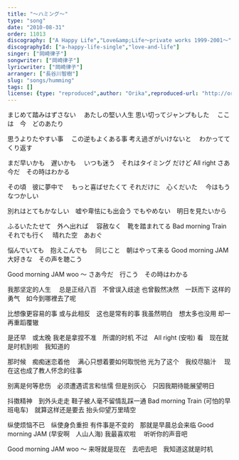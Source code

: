 ```yaml
---
title: "～ハミング～"
type: "song"
date: "2010-08-31"
order: 11013
discography: ["A Happy Life","Love&amp;Life〜private works 1999-2001〜"]
discographyId: ["a-happy-life-single","love-and-life"]
singer: ["岡崎律子"]
songwriter: ["岡崎律子"]
lyricwriter: ["岡崎律子"]
arranger: ["長谷川智樹"]
slug: "songs/humming"
tags: []
license: {type: "reproduced",author: "Orika",reproduced-url: "http://orikamushi.myweb.hinet.net/",reproduced-website: "織歌蟲網站"}
---
```


まじめて踏みはずさない　 
あたしの堅い人生 
思い切ってジャンプもした　 
ここは　今　どのあたり 

思うよりたやすい事　 
この逆もよくある事 
考え過ぎがいけないと　 
わかってて　くり返す 

まだ早いかも　遅いかも　 
いつも迷う　それはタイミング 
だけど All right 
さあ今だ　その時はわかる 

その頃　彼に夢中で　 
もっと喜ばせたくて 
それだけに　心くだいた　 
今はもうなつかしい 

別れはとてもかなしい　嘘や卑怯にも出会う 
でもやめない　明日を見たいから 

ふるいたたせて　外へ出れば　 
容赦なく　靴を踏まれてる 
Bad morning Train　それでも行く　 
晴れた空　あおぐ 

悩んでいても　抱えこんでも　 
同じこと　朝はやって来る 
Good morning JAM　 
大好きな　その声を聴こう 

Good morning JAM woo ～ 
さあ今だ　行こう　その時はわかる

我那坚定的人生　 
总是正经八百　不曾误入歧途 
也曾毅然决然　一跃而下 
这样的勇气　如今到哪裡去了呢 

比想像更容易的事 
或与此相反　这也是常有的事 
我虽然明白　想太多也没用 
却一再重蹈覆辙 

是还早　或太晚 
我老是拿捏不准　所谓的时机 
不过　All right (安啦) 
看　现在就是时机到啦　我知道的 

那时候　痴痴迷恋着他　 
满心只想着要如何取悦他 
光为了这个　我绞尽脑汁　 
现在这也成了教人怀念的往事 

别离是何等悲伤　必须遭遇谎言和怯懦 
但是别灰心　只因我期待能展望明日 

抖擞精神　到外头走走 
鞋子被人毫不留情乱踩一通 
Bad morning Train (可怕的早班电车)　就算这样还是要去 
抬头仰望万里晴空 

纵使烦恼不已　纵使身负重担 
有件事是不变的　那就是早晨总会来临 
Good morning JAM (早安啊　人山人海) 
我最喜欢啦 　听听你的声音吧 

Good morning JAM woo ～ 
来呀就是现在　去吧去吧　我知道这就是时机
